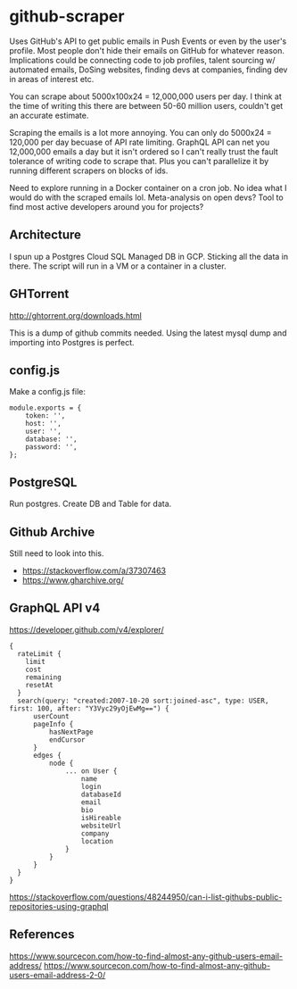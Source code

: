 # github-scraper

Uses GitHub's API to get public emails in Push Events or even by the user's profile. Most people don't hide their emails on GitHub for whatever reason. Implications could be connecting code to job profiles, talent sourcing w/ automated emails, DoSing websites, finding devs at companies, finding dev in areas of interest etc.

You can scrape about 5000x100x24 = 12,000,000 users per day. I think at the time of writing this there are between 50-60 million users, couldn't get an accurate estimate.

Scraping the emails is a lot more annoying. You can only do 5000x24 = 120,000 per day becuase of API rate limiting. GraphQL API can net you 12,000,000 emails a day but it isn't ordered so I can't really trust the fault tolerance of writing code to scrape that. Plus you can't parallelize it by running different scrapers on blocks of ids.

Need to explore running in a Docker container on a cron job. No idea what I would do with the scraped emails lol. Meta-analysis on open devs? Tool to find most active developers around you for projects?

## Architecture

I spun up a Postgres Cloud SQL Managed DB in GCP. Sticking all the data in there. The script will run in a VM or a container in a cluster.

## GHTorrent

http://ghtorrent.org/downloads.html

This is a dump of github commits needed. Using the latest mysql dump and importing into Postgres is perfect.

## config.js

Make a config.js file:

```
module.exports = {
    token: '',
    host: '',
    user: '',
    database: '',
    password: '',
};
```

## PostgreSQL

Run postgres. Create DB and Table for data.

## Github Archive

Still need to look into this.

* https://stackoverflow.com/a/37307463
* https://www.gharchive.org/


## GraphQL API v4

https://developer.github.com/v4/explorer/

```
{
  rateLimit {
    limit
    cost
    remaining
    resetAt
  }
  search(query: "created:2007-10-20 sort:joined-asc", type: USER, first: 100, after: "Y3Vyc29yOjEwMg==") {
      userCount
      pageInfo {
          hasNextPage
          endCursor
      }
      edges {
          node {
              ... on User {
                  name
                  login
                  databaseId
                  email
                  bio
                  isHireable
                  websiteUrl
                  company
                  location
              }
          }
      }
  }
}
```

https://stackoverflow.com/questions/48244950/can-i-list-githubs-public-repositories-using-graphql


## References

https://www.sourcecon.com/how-to-find-almost-any-github-users-email-address/
https://www.sourcecon.com/how-to-find-almost-any-github-users-email-address-2-0/
